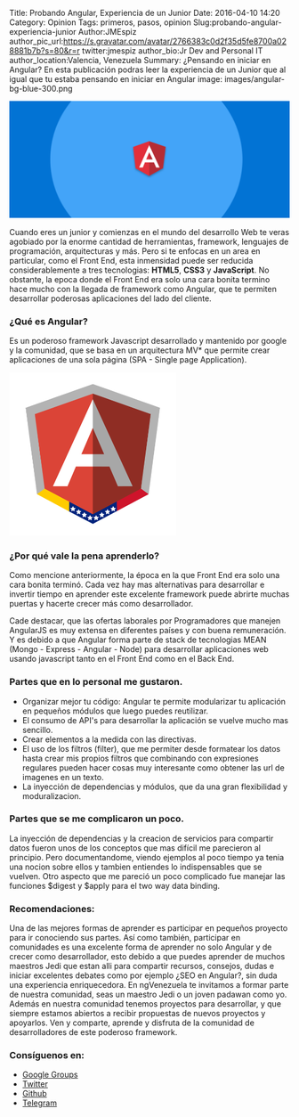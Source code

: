 Title: Probando Angular, Experiencia de un Junior
Date: 2016-04-10 14:20
Category: Opinion
Tags: primeros, pasos, opinion
Slug:probando-angular-experiencia-junior
Author:JMEspiz
author_pic_url:https://s.gravatar.com/avatar/2766383c0d2f35d5fe8700a028881b7b?s=80&r=r
twitter:jmespiz
author_bio:Jr Dev and Personal IT
author_location:Valencia, Venezuela
Summary: ¿Pensando en iniciar en  Angular? En esta publicación podras leer la experiencia de un Junior que al igual que tu estaba pensando en iniciar en Angular
image: images/angular-bg-blue-300.png

![image post](images/angular-bg-blue.png)


Cuando eres un junior y comienzas en el mundo del desarrollo Web te veras agobiado por la enorme cantidad de herramientas, framework, lenguajes de programación, arquitecturas y más. Pero si te enfocas en un area en particular, como el Front End, esta inmensidad puede ser reducida considerablemente a tres tecnologias: **HTML5**, **CSS3** y **JavaScript**. No obstante, la epoca donde el Front End era solo una cara bonita termino hace mucho con la llegada de framework como Angular, que te permiten desarrollar poderosas aplicaciones del lado del cliente.


### ¿Qué es Angular?

Es un poderoso framework Javascript desarrollado y mantenido por google y la comunidad, que se basa en un arquitectura MV* que permite crear aplicaciones de una sola página (SPA - Single page Application).

![ngVenezuela Logo](images/logo_angular_ve.png)

### ¿Por qué vale la pena aprenderlo?

Como mencione anteriormente, la época en la que Front End era solo una cara bonita terminó. Cada vez hay mas alternativas para desarrollar e invertir tiempo en aprender este excelente framework puede abrirte muchas puertas y hacerte crecer más como desarrollador.

Cade destacar, que las ofertas laborales por Programadores que manejen AngularJS es muy extensa en diferentes países y con buena remuneración. Y es debido a que Angular forma parte de stack de tecnologias MEAN (Mongo - Express - Angular - Node) para desarrollar aplicaciones web usando javascript tanto en el Front End como en el Back End.

### Partes que en lo personal me gustaron.

- Organizar mejor tu código: Angular te permite modularizar tu aplicación en pequeños módulos que luego puedes reutilizar.
- El consumo de API's para desarrollar la aplicación se vuelve mucho mas sencillo.
- Crear elementos a la medida con las directivas.
- El uso de los filtros (filter), que me permiter desde formatear los datos hasta crear mis propios filtros que combinando con expresiones regulares pueden hacer cosas muy interesante como obtener las url de imagenes en un texto.
- La inyección de dependencias y módulos, que da una gran flexibilidad y moduralizacion.


### Partes que se me complicaron un poco.

La inyección de dependencias y la creacion de servicios para compartir datos fueron unos de los conceptos que mas difícil me parecieron al principio. Pero documentandome, viendo ejemplos al poco tiempo ya tenia una nocion sobre ellos y tambien entiendes lo indispensables que se vuelven. Otro aspecto que me pareció un poco complicado fue manejar las funciones $digest  y $apply para el two way data binding.

### Recomendaciones:

Una de las mejores formas de aprender es participar en pequeños proyecto para ir conociendo sus partes. Así como también, participar en comunidades es una excelente forma de aprender no solo Angular y de crecer como desarrollador, esto debido a que puedes aprender de muchos maestros Jedi que estan alli para compartir recursos, consejos, dudas e iniciar excelentes debates como por ejemplo ¿SEO en Angular?, sin duda una experiencia enriquecedora. En ngVenezuela te invitamos a formar parte de nuestra comunidad, seas un maestro Jedi o un joven padawan como yo. Además en nuestra comunidad tenemos proyectos para desarrollar, y que siempre estamos abiertos a recibir propuestas de nuevos proyectos y apoyarlos. Ven y comparte, aprende y disfruta de la comunidad de desarrolladores de este poderoso framework.


### Consíguenos en:

- [Google Groups](https://groups.google.com/forum/#!forum/ngvenezuela)
- [Twitter](http://twitter.com/ngVenezuela)
- [Github](https://github.com/ngVenezuela)
- [Telegram](https://telegram.me/ngvenezuela)
